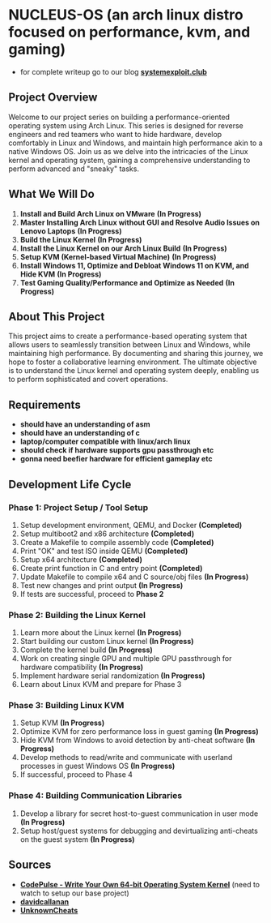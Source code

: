 
# NUCLEUS-OS (an arch linux distro focused on performance, kvm, and gaming)
- for complete writeup go to our blog **[systemexploit.club](https://systemexploit.club)**

## Project Overview
Welcome to our project series on building a performance-oriented operating system using Arch Linux. This series is designed for reverse engineers and red teamers who want to hide hardware, develop comfortably in Linux and Windows, and maintain high performance akin to a native Windows OS. Join us as we delve into the intricacies of the Linux kernel and operating system, gaining a comprehensive understanding to perform advanced and "sneaky" tasks.

## What We Will Do
1. **Install and Build Arch Linux on VMware** **(In Progress)**
2. **Master Installing Arch Linux without GUI and Resolve Audio Issues on Lenovo Laptops** **(In Progress)**
3. **Build the Linux Kernel** **(In Progress)**
4. **Install the Linux Kernel on our Arch Linux Build** **(In Progress)**
5. **Setup KVM (Kernel-based Virtual Machine)** **(In Progress)**
6. **Install Windows 11, Optimize and Debloat Windows 11 on KVM, and Hide KVM** **(In Progress)**
7. **Test Gaming Quality/Performance and Optimize as Needed** **(In Progress)**

## About This Project
This project aims to create a performance-based operating system that allows users to seamlessly transition between Linux and Windows, while maintaining high performance. By documenting and sharing this journey, we hope to foster a collaborative learning environment. The ultimate objective is to understand the Linux kernel and operating system deeply, enabling us to perform sophisticated and covert operations.

## Requirements
- **should have an understanding of asm**
- **should have an understanding of c**
- **laptop/computer compatible with linux/arch linux**
- **should check if hardware supports gpu passthrough etc**
- **gonna need beefier hardware for efficient gameplay etc**



## Development Life Cycle

### Phase 1: Project Setup / Tool Setup
1. Setup development environment, QEMU, and Docker **(Completed)**
2. Setup multiboot2 and x86 architecture **(Completed)**
3. Create a Makefile to compile assembly code **(Completed)**
4. Print "OK" and test ISO inside QEMU **(Completed)**
5. Setup x64 architecture **(Completed)**
6. Create print function in C and entry point **(Completed)**
7. Update Makefile to compile x64 and C source/obj files **(In Progress)**
8. Test new changes and print output **(In Progress)**
9. If tests are successful, proceed to **Phase 2**

### Phase 2: Building the Linux Kernel
1. Learn more about the Linux kernel **(In Progress)**
2. Start building our custom Linux kernel **(In Progress)**
3. Complete the kernel build **(In Progress)**
4. Work on creating single GPU and multiple GPU passthrough for hardware compatibility **(In Progress)**
5. Implement hardware serial randomization **(In Progress)**
6. Learn about Linux KVM and prepare for Phase 3

### Phase 3: Building Linux KVM
1. Setup KVM **(In Progress)**
2. Optimize KVM for zero performance loss in guest gaming **(In Progress)**
3. Hide KVM from Windows to avoid detection by anti-cheat software **(In Progress)**
4. Develop methods to read/write and communicate with userland processes in guest Windows OS **(In Progress)**
5. If successful, proceed to Phase 4

### Phase 4: Building Communication Libraries
1. Develop a library for secret host-to-guest communication in user mode **(In Progress)**
2. Setup host/guest systems for debugging and devirtualizing anti-cheats on the guest system **(In Progress)**







## Sources
- **[CodePulse - Write Your Own 64-bit Operating System Kernel](https://www.youtube.com/watch?v=FkrpUaGThTQ&list=PLZQftyCk7_SeZRitx5MjBKzTtvk0pHMtp&pp=iAQB)** (need to watch to setup our base project)
- **[davidcallanan](https://github.com/davidcallanan)**
- **[UnknownCheats](https://www.unknowncheats.me/forum/index.php)**